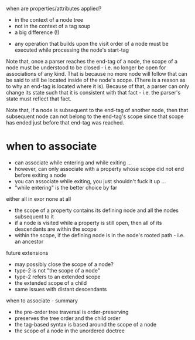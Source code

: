 
when are properties/attributes applied?
- in the context of a node tree
- not in the context of a tag soup
- a big difference (!)

* any operation that builds upon the visit order of a node
  must be executed while processing the node's start-tag

Note that, once a parser reaches the end-tag of a node, the scope of a node
must be understood to be closed - i.e. no longer be open for associations of
any kind. That is because no more node will follow that can be said to still
be located inside of the node's scope. (There is a reason as to why an end-tag
is located where it is). Because of that, a parser can only change its state
such that it is consistent with that fact - i.e. the parser's state must
reflect that fact.

Note that, if a node is subsequent to the end-tag of another node, then that
subsequent node can not belong to the end-tag's scope since that scope has
ended just before that end-tag was reached.

# when to associate

* can associate while entering and while exiting ...
* however, can only associate with a property
  whose scope did not end before exiting a node
* you can associate while exiting,
  you just shouldn't fuck it up ...
* "while entering" is the better choice by far

either all in exor none at all

* the scope of a property contains its defining node
  and all the nodes subsequent to it
* if a node is visited while a property is still open,
  then all of its descendants are within the scope
* within the scope, if the defining node is in
  the node's rooted path - i.e. an ancestor

future extensions

* may possibly close the scope of a node?
* type-2 is not "the scope of a node"
* type-2 refers to an extended scope
* the extended scope of a child
* same issues with distant descendants

when to associate - summary

* the pre-order tree traversal is order-preserving
* preserves the tree order and the child order
* the tag-based syntax is based around the scope of a node
* the scope of a node in the unordered doctree
